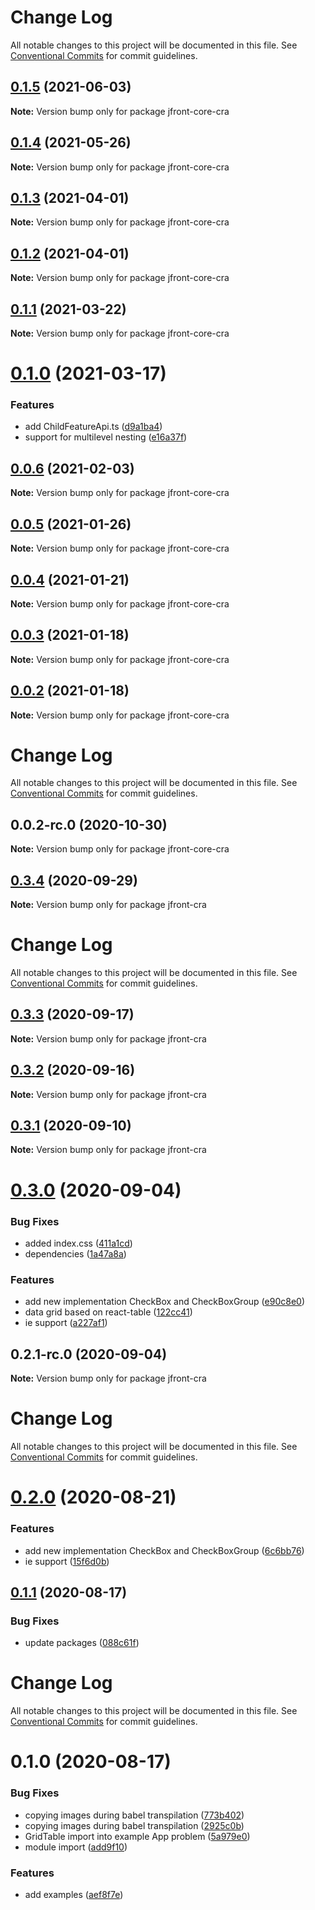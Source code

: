 # Change Log

All notable changes to this project will be documented in this file.
See [Conventional Commits](https://conventionalcommits.org) for commit guidelines.

## [0.1.5](https://github.com/Jepria/jfront-core/compare/jfront-core-cra@0.1.4...jfront-core-cra@0.1.5) (2021-06-03)

**Note:** Version bump only for package jfront-core-cra





## [0.1.4](https://github.com/Jepria/jfront-core/compare/jfront-core-cra@0.1.3...jfront-core-cra@0.1.4) (2021-05-26)

**Note:** Version bump only for package jfront-core-cra





## [0.1.3](https://github.com/Jepria/jfront-core/compare/jfront-core-cra@0.1.2...jfront-core-cra@0.1.3) (2021-04-01)

**Note:** Version bump only for package jfront-core-cra





## [0.1.2](https://github.com/Jepria/jfront-core/compare/jfront-core-cra@0.1.1...jfront-core-cra@0.1.2) (2021-04-01)

**Note:** Version bump only for package jfront-core-cra





## [0.1.1](https://github.com/Jepria/jfront-core/compare/jfront-core-cra@0.1.0...jfront-core-cra@0.1.1) (2021-03-22)

**Note:** Version bump only for package jfront-core-cra





# [0.1.0](https://github.com/Jepria/jfront-core/compare/jfront-core-cra@0.0.6...jfront-core-cra@0.1.0) (2021-03-17)


### Features

* add ChildFeatureApi.ts ([d9a1ba4](https://github.com/Jepria/jfront-core/commit/d9a1ba48ec20294e4c54f5b33d2dda26061ecc82))
* support for multilevel nesting ([e16a37f](https://github.com/Jepria/jfront-core/commit/e16a37f50190c670fb4a3f4032fd213cf77369fa))





## [0.0.6](https://github.com/Jepria/jfront-core/compare/jfront-core-cra@0.0.5...jfront-core-cra@0.0.6) (2021-02-03)

**Note:** Version bump only for package jfront-core-cra





## [0.0.5](https://github.com/Jepria/jfront-core/compare/jfront-core-cra@0.0.4...jfront-core-cra@0.0.5) (2021-01-26)

**Note:** Version bump only for package jfront-core-cra





## [0.0.4](https://github.com/Jepria/jfront-core/compare/jfront-core-cra@0.0.3...jfront-core-cra@0.0.4) (2021-01-21)

**Note:** Version bump only for package jfront-core-cra





## [0.0.3](https://github.com/Jepria/jfront-core/compare/jfront-core-cra@0.0.2...jfront-core-cra@0.0.3) (2021-01-18)

**Note:** Version bump only for package jfront-core-cra





## [0.0.2](https://github.com/Jepria/jfront-core/compare/jfront-core-cra@0.0.2-rc.0...jfront-core-cra@0.0.2) (2021-01-18)

**Note:** Version bump only for package jfront-core-cra





# Change Log

All notable changes to this project will be documented in this file. See
[Conventional Commits](https://conventionalcommits.org) for commit guidelines.

## 0.0.2-rc.0 (2020-10-30)

**Note:** Version bump only for package jfront-core-cra

## [0.3.4](https://github.com/Jepria/jfront-ui/compare/jfront-cra@0.3.3...jfront-cra@0.3.4) (2020-09-29)

**Note:** Version bump only for package jfront-cra

# Change Log

All notable changes to this project will be documented in this file. See
[Conventional Commits](https://conventionalcommits.org) for commit guidelines.

## [0.3.3](https://github.com/Jepria/jfront-ui/compare/jfront-cra@0.3.2...jfront-cra@0.3.3) (2020-09-17)

**Note:** Version bump only for package jfront-cra

## [0.3.2](https://github.com/Jepria/jfront-ui/compare/jfront-cra@0.3.1...jfront-cra@0.3.2) (2020-09-16)

**Note:** Version bump only for package jfront-cra

## [0.3.1](https://github.com/Jepria/jfront-ui/compare/jfront-cra@0.3.0...jfront-cra@0.3.1) (2020-09-10)

**Note:** Version bump only for package jfront-cra

# [0.3.0](https://github.com/Jepria/jfront-ui/compare/jfront-cra@0.2.0...jfront-cra@0.3.0) (2020-09-04)

### Bug Fixes

- added index.css
  ([411a1cd](https://github.com/Jepria/jfront-ui/commit/411a1cde916b09fa7f4e202e82b26c612fca4308))
- dependencies
  ([1a47a8a](https://github.com/Jepria/jfront-ui/commit/1a47a8addf43cfa9035364fa219c4b01fe6ee0fa))

### Features

- add new implementation CheckBox and CheckBoxGroup
  ([e90c8e0](https://github.com/Jepria/jfront-ui/commit/e90c8e09f5e3a3e6e4c3cb3780893ae871ce8aa5))
- data grid based on react-table
  ([122cc41](https://github.com/Jepria/jfront-ui/commit/122cc41ac883337a140fdc745893ab00cb0cd37a))
- ie support
  ([a227af1](https://github.com/Jepria/jfront-ui/commit/a227af136d021c8adce0863607dc934d0320f35e))

## 0.2.1-rc.0 (2020-09-04)

**Note:** Version bump only for package jfront-cra

# Change Log

All notable changes to this project will be documented in this file. See
[Conventional Commits](https://conventionalcommits.org) for commit guidelines.

# [0.2.0](https://github.com/Jepria/jfront-ui/compare/jfront-cra@0.1.1...jfront-cra@0.2.0) (2020-08-21)

### Features

- add new implementation CheckBox and CheckBoxGroup
  ([6c6bb76](https://github.com/Jepria/jfront-ui/commit/6c6bb76f9243c445b06a6a7ca330f167c7f79486))
- ie support
  ([15f6d0b](https://github.com/Jepria/jfront-ui/commit/15f6d0b94508cbcb9decad08fce6753c8f2b63ef))

## [0.1.1](https://github.com/Jepria/jfront-ui/compare/jfront-cra@0.1.0...jfront-cra@0.1.1) (2020-08-17)

### Bug Fixes

- update packages
  ([088c61f](https://github.com/Jepria/jfront-ui/commit/088c61f2c7e5b4240adba0f4565ce43a23487d43))

# Change Log

All notable changes to this project will be documented in this file. See
[Conventional Commits](https://conventionalcommits.org) for commit guidelines.

# 0.1.0 (2020-08-17)

### Bug Fixes

- copying images during babel transpilation
  ([773b402](https://github.com/Jepria/jfront-components/commit/773b4022c35d4aadf8ae2897b39ddb4107a810b1))
- copying images during babel transpilation
  ([2925c0b](https://github.com/Jepria/jfront-components/commit/2925c0b3a8eb7d7e07deeeb3d24137b1bf48078e))
- GridTable import into example App problem
  ([5a979e0](https://github.com/Jepria/jfront-components/commit/5a979e0a27fe78131c3c722865fa6cfe41be44c9))
- module import
  ([add9f10](https://github.com/Jepria/jfront-components/commit/add9f100aabefa240473c6b5152c00c5668f5a6f))

### Features

- add examples
  ([aef8f7e](https://github.com/Jepria/jfront-components/commit/aef8f7edb9ec8c9b62f6c37f568f848a3e11f11f))

